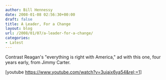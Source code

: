 ```yaml
---
author: Bill Hennessy
date: 2008-01-08 02:56:30+00:00
draft: false
title: A Leader, For a Change
layout: blog
url: /2008/01/07/a-leader-for-a-change/
categories:
- Latest
---
```


Contrast Reagan's "everything is right with America," ad with this one, four years early, from Jimmy Carter.

[youtube https://www.youtube.com/watch?v=3ujaix6ya54&rel;=1]
